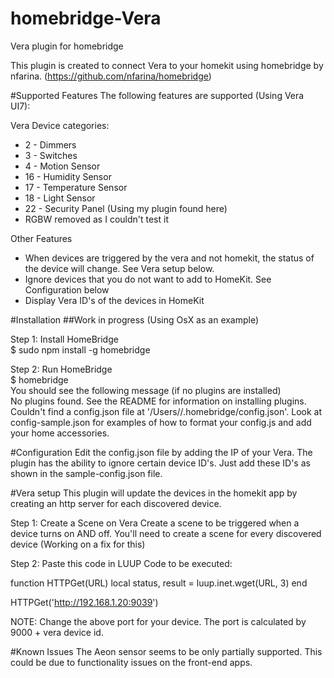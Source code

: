 # homebridge-Vera
Vera plugin for homebridge

This plugin is created to connect Vera to your homekit using homebridge by nfarina. (https://github.com/nfarina/homebridge)

#Supported Features
The following features are supported (Using Vera UI7):

Vera Device categories:
* 2 - Dimmers
* 3 - Switches
* 4 - Motion Sensor
* 16 - Humidity Sensor
* 17 - Temperature Sensor
* 18 - Light Sensor
* 22 - Security Panel (Using my plugin found here)
* RGBW removed as I couldn't test it

Other Features
* When devices are triggered by the vera and not homekit, the status of the device will change. See Vera setup below.
* Ignore devices that you do not want to add to HomeKit. See Configuration below
* Display Vera ID's of the devices in HomeKit

#Installation
##Work in progress (Using OsX as an example)

Step 1: Install HomeBridge  
$ sudo npm install -g homebridge  

Step 2: Run HomeBridge  
$ homebridge  
You should see the following message (if no plugins are installed)  
No plugins found. See the README for information on installing plugins.  
Couldn't find a config.json file at '/Users/<User>/.homebridge/config.json'. Look at config-sample.json for examples of how to format your config.js and add your home accessories.  

#Configuration
Edit the config.json file by adding the IP of your Vera.
The plugin has the ability to ignore certain device ID's. Just add these ID's as shown in the sample-config.json file.

#Vera setup
This plugin will update the devices in the homekit app by creating an http server for each discovered device.

Step 1: Create a Scene on Vera
Create a scene to be triggered when a device turns on AND off.
You'll need to create a scene for every discovered device (Working on a fix for this)

Step 2: Paste this code in LUUP Code to be executed:

function HTTPGet(URL)
     local status, result = luup.inet.wget(URL, 3)
end

HTTPGet('http://192.168.1.20:9039')

NOTE: Change the above port for your device.
The port is calculated by 9000 + vera device id.

#Known Issues
The Aeon sensor seems to be only partially supported. This could be due to functionality issues on the front-end apps.
